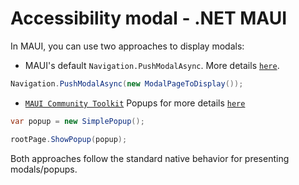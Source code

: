 # Accessibility modal - .NET MAUI

In MAUI, you can use two approaches to display modals:

- MAUI's default `Navigation.PushModalAsync`. More details [`here`](https://learn.microsoft.com/en-us/dotnet/maui/user-interface/pages/navigationpage#push-pages-to-the-modal-stack).

```csharp
Navigation.PushModalAsync(new ModalPageToDisplay());
```

- [`MAUI Community Toolkit`](https://learn.microsoft.com/en-us/dotnet/communitytoolkit/maui/") Popups for more details [`here`](https://learn.microsoft.com/en-us/dotnet/communitytoolkit/maui/views/popup)

```csharp
var popup = new SimplePopup();

rootPage.ShowPopup(popup);
```

Both approaches follow the standard native behavior for presenting modals/popups.
